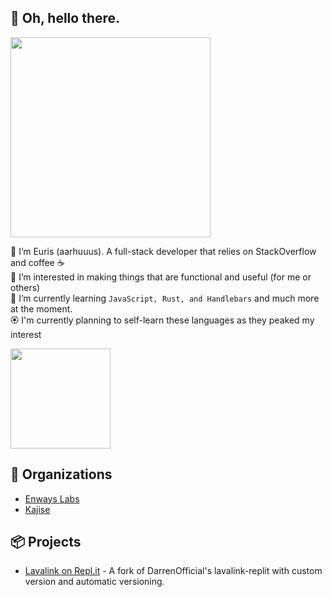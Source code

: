 ## 👋 Oh, hello there.
<a href="https://skillicons.dev">
    <img src="https://skillicons.dev/icons?i=js,html,css,nodejs,tailwind,windicss,mongodb,figma" width="320" />
</a>

👋 I’m Euris (aarhuuus). A full-stack developer that relies on StackOverflow and coffee ☕ \
👀 I’m interested in making things that are functional and useful (for me or others) \
🌱 I’m currently learning `JavaScript, Rust, and Handlebars` and much more at the moment. \
🏵 I'm currently planning to self-learn these languages as they peaked my interest

<a href="https://skillicons.dev">
    <img src="https://skillicons.dev/icons?i=react,php,mysql,java" width="160" />
    <br/>
</a>

## 👥 Organizations
  - [Enways Labs](https://github.com/enwayslabs)
  - [Kajise](https://github.com/kajise)

## 📦 Projects
  - [Lavalink on Repl.it](https://github.com/kajise/lavalink-replit) - A fork of DarrenOfficial's lavalink-replit with custom version and automatic versioning.
